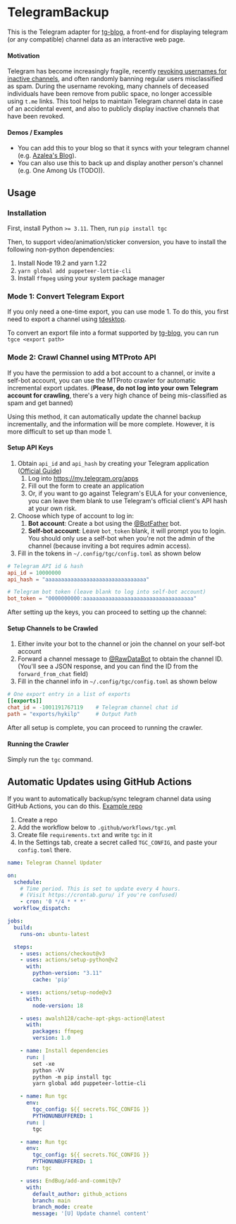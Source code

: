 # TelegramBackup

This is the Telegram adapter for [tg-blog](https://github.com/one-among-us/tg-blog), a front-end for displaying telegram (or any compatible) channel data as an interactive web page.

#### Motivation

Telegram has become increasingly fragile, recently [revoking usernames for inactive channels](https://t.me/tginfoen/1471), and often randomly banning regular users misclassified as spam. During the username revoking, many channels of deceased individuals have been remove from public space, no longer accessible using `t.me` links. This tool helps to maintain Telegram channel data in case of an accidental event, and also to publicly display inactive channels that have been revoked.

#### Demos / Examples

* You can add this to your blog so that it syncs with your telegram channel (e.g. [Azalea's Blog](https://aza.moe/life)).
* You can also use this to back up and display another person's channel (e.g. One Among Us (TODO)).

## Usage

### Installation

First, install Python `>= 3.11`. Then, run `pip install tgc`

Then, to support video/animation/sticker conversion, you have to install the following non-python dependencies:

1. Install Node 19.2 and yarn 1.22
2. `yarn global add puppeteer-lottie-cli`
3. Install `ffmpeg` using your system package manager

### Mode 1: Convert Telegram Export

If you only need a one-time export, you can use mode 1. To do this, you first need to export a channel using [tdesktop](https://github.com/telegramdesktop/tdesktop).

To convert an export file into a format supported by [tg-blog](https://github.com/one-among-us/tg-blog), you can run `tgce <export path>`

### Mode 2: Crawl Channel using MTProto API

If you have the permission to add a bot account to a channel, or invite a self-bot account, you can use the MTProto crawler for automatic incremental export updates. (**Please, do not log into your own Telegram account for crawling**, there's a very high chance of being mis-classified as spam and get banned)

Using this method, it can automatically update the channel backup incrementally, and the information will be more complete. However, it is more difficult to set up than mode 1.

#### Setup API Keys

1. Obtain `api_id` and `api_hash` by creating your Telegram application ([Official Guide](https://core.telegram.org/api/obtaining_api_id#obtaining-api-id))
    1. Log into https://my.telegram.org/apps
    2. Fill out the form to create an application
    3. Or, if you want to go against Telegram's EULA for your convenience, you can leave them blank to use Telegram's official client's API hash at your own risk.
2. Choose which type of account to log in:
    1. **Bot account**: Create a bot using the [@BotFather](https://t.me/BotFather) bot.
    2. **Self-bot account**: Leave `bot_token` blank, it will prompt you to login. You should only use a self-bot when you're not the admin of the channel (because inviting a bot requires admin access).
3. Fill in the tokens in `~/.config/tgc/config.toml` as shown below

```toml
# Telegram API id & hash
api_id = 10000000
api_hash = "aaaaaaaaaaaaaaaaaaaaaaaaaaaaaaaa"

# Telegram bot token (leave blank to log into self-bot account)
bot_token = "0000000000:aaaaaaaaaaaaaaaaaaaaaaaaaaaaaaaaaaa"
```

After setting up the keys, you can proceed to setting up the channel:

#### Setup Channels to be Crawled

1. Either invite your bot to the channel or join the channel on your self-bot account
2. Forward a channel message to [@RawDataBot](https://t.me/RawDataBot) to obtain the channel ID. (You'll see a JSON response, and you can find the ID from the `forward_from_chat` field)
3. Fill in the channel info in `~/.config/tgc/config.toml` as shown below

```toml
# One export entry in a list of exports
[[exports]]
chat_id = -1001191767119    # Telegram channel chat id
path = "exports/hykilp"     # Output Path
```

After all setup is complete, you can proceed to running the crawler.

#### Running the Crawler

Simply run the `tgc` command.

## Automatic Updates using GitHub Actions

If you want to automatically backup/sync telegram channel data using GitHub Actions, you can do this. [Example repo](https://github.com/hykilpikonna/blog-data)

1. Create a repo
2. Add the workflow below to `.github/workflows/tgc.yml`
3. Create file `requirements.txt` and write `tgc` in it
4. In the Settings tab, create a secret called `TGC_CONFIG`, and paste your `config.toml` there.

```yml
name: Telegram Channel Updater

on:
  schedule:
    # Time period. This is set to update every 4 hours.
    # (Visit https://crontab.guru/ if you're confused)
    - cron: '0 */4 * * *'
  workflow_dispatch:

jobs:
  build:
    runs-on: ubuntu-latest

  steps:
    - uses: actions/checkout@v3
    - uses: actions/setup-python@v2
      with:
        python-version: "3.11"
        cache: 'pip'

    - uses: actions/setup-node@v3
      with:
        node-version: 18

    - uses: awalsh128/cache-apt-pkgs-action@latest
      with:
        packages: ffmpeg
        version: 1.0

    - name: Install dependencies
      run: |
        set -xe
        python -VV
        python -m pip install tgc
        yarn global add puppeteer-lottie-cli

    - name: Run tgc
      env:
        tgc_config: ${{ secrets.TGC_CONFIG }}
        PYTHONUNBUFFERED: 1
      run: |
        tgc

    - name: Run tgc
      env:
        tgc_config: ${{ secrets.TGC_CONFIG }}
        PYTHONUNBUFFERED: 1
      run: tgc

    - uses: EndBug/add-and-commit@v7
      with:
        default_author: github_actions
        branch: main
        branch_mode: create
        message: '[U] Update channel content'
```
